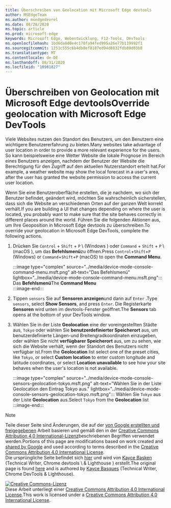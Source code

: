 ```yaml
---
title: Überschreiben von Geolocation mit Microsoft Edge devtools
author: MSEdgeTeam
ms.author: msedgedevrel
ms.date: 08/28/2020
ms.topic: article
ms.prod: microsoft-edge
keywords: Microsoft Edge, Webentwicklung, F12-Tools, DevTools
ms.openlocfilehash: 1bd6da8d0e4c170fa94fed995a26e77b119992f1
ms.sourcegitcommit: 1251c555c6b4db8ef8187ed94d8832fdb89d03b8
ms.translationtype: MT
ms.contentlocale: de-DE
ms.lasthandoff: 08/31/2020
ms.locfileid: "10981827"
---
```

<!-- Copyright Kayce Basques 

   Licensed under the Apache License, Version 2.0 (the "License");
   you may not use this file except in compliance with the License.
   You may obtain a copy of the License at

       https://www.apache.org/licenses/LICENSE-2.0

   Unless required by applicable law or agreed to in writing, software
   distributed under the License is distributed on an "AS IS" BASIS,
   WITHOUT WARRANTIES OR CONDITIONS OF ANY KIND, either express or implied.
   See the License for the specific language governing permissions and
   limitations under the License.  -->





# <span data-ttu-id="16c87-103">Überschreiben von Geolocation mit Microsoft Edge devtools</span><span class="sxs-lookup"><span data-stu-id="16c87-103">Override geolocation with Microsoft Edge DevTools</span></span>   



<span data-ttu-id="16c87-104">Viele Websites nutzen den Standort des Benutzers, um den Benutzern eine wichtigere Benutzererfahrung zu bieten.</span><span class="sxs-lookup"><span data-stu-id="16c87-104">Many websites take advantage of user location in order to provide a more relevant experience for the users.</span></span>  <span data-ttu-id="16c87-105">So kann beispielsweise eine Wetter Website die lokale Prognose im Bereich eines Benutzers anzeigen, nachdem der Benutzer der Website die Berechtigung für den Zugriff auf den aktuellen Nutzerstandort erteilt hat.</span><span class="sxs-lookup"><span data-stu-id="16c87-105">For example, a weather website may show the local forecast in a user's area, after the user has granted the website permission to access the current user location.</span></span>  

<!--todo: add link to user location section when available -->  

<span data-ttu-id="16c87-106">Wenn Sie eine Benutzeroberfläche erstellen, die je nachdem, wo sich der Benutzer befindet, geändert wird, möchten Sie wahrscheinlich sicherstellen, dass sich die Website an verschiedenen Orten auf der ganzen Welt korrekt verhält.</span><span class="sxs-lookup"><span data-stu-id="16c87-106">If you are building a UI that changes depending on where the user is located, you probably want to make sure that the site behaves correctly in different places around the world.</span></span>  <span data-ttu-id="16c87-107">Führen Sie die folgenden Aktionen aus, um Ihre Geoposition in Microsoft Edge devtools zu überschreiben.</span><span class="sxs-lookup"><span data-stu-id="16c87-107">To override your geolocation in Microsoft Edge DevTools, complete the following actions.</span></span>  

1.  <span data-ttu-id="16c87-108">Drücken Sie `Control` + `Shift` + `P` \ (Windows \) oder `Command` + `Shift` + `P` \ (macOS \), um das **Befehlsmenü**zu öffnen.</span><span class="sxs-lookup"><span data-stu-id="16c87-108">Press `Control`+`Shift`+`P` \(Windows\) or `Command`+`Shift`+`P` \(macOS\) to open the **Command Menu**.</span></span>  
    
    :::image type="complex" source="../media/device-mode-console-command-menu.msft.png" alt-text="Das Befehlsmenü" lightbox="../media/device-mode-console-command-menu.msft.png":::
       <span data-ttu-id="16c87-110">Das **Befehlsmenü**</span><span class="sxs-lookup"><span data-stu-id="16c87-110">The **Command Menu**</span></span>  
    :::image-end:::  
    
1.  <span data-ttu-id="16c87-111">Tippen `sensors` Sie auf **Sensoren anzeigen**und dann auf `Enter` .</span><span class="sxs-lookup"><span data-stu-id="16c87-111">Type `sensors`, select **Show Sensors**, and press `Enter`.</span></span>  <span data-ttu-id="16c87-112">Die Registerkarte **Sensoren** wird unten im devtools-Fenster geöffnet.</span><span class="sxs-lookup"><span data-stu-id="16c87-112">The **Sensors** tab opens at the bottom of your DevTools window.</span></span>  
1.  <span data-ttu-id="16c87-113">Wählen Sie in der Liste **Geolocation** eine der voreingestellten Städte aus, `Tokyo` oder wählen Sie **benutzerdefinierter Speicherort** aus, um benutzerdefinierte Längen-und Breitengradkoordinaten einzugeben, oder wählen Sie nicht **verfügbarer Speicherort** aus, um zu sehen, wie sich die Website verhält, wenn der Standort des Benutzers nicht verfügbar ist.</span><span class="sxs-lookup"><span data-stu-id="16c87-113">From the **Geolocation** list select one of the preset cities, like `Tokyo`, or select **Custom location** to enter custom longitude and latitude coordinates, or select **Location unavailable** to see how your site behaves when the user's location is not available.</span></span>  
    
    :::image type="complex" source="../media/device-mode-console-sensors-geolocation-tokyo.msft.png" alt-text="Wählen Sie in der Liste Geolocation den Eintrag Tokyo aus." lightbox="../media/device-mode-console-sensors-geolocation-tokyo.msft.png":::
       <span data-ttu-id="16c87-115">Wählen Sie `Tokyo` aus der Liste **Geolocation** aus.</span><span class="sxs-lookup"><span data-stu-id="16c87-115">Select `Tokyo` from the **Geolocation** list</span></span>  
    :::image-end:::  
    
<!--  
## Feedback   

  
-->  

<!-- links -->  

<!--[WebFundamentalsNativeHardwareUserLocationIndex]: /web/fundamentals/native-hardware/user-location/index "User Location"  -->  

> [!NOTE]
> <span data-ttu-id="16c87-116">Teile dieser Seite sind Änderungen, die auf der [von Google erstellten und freigegebenen][GoogleSitePolicies] Arbeit basieren und gemäß den in der [Creative Commons Attribution 4,0 International-Lizenz][CCA4IL]beschriebenen Begriffen verwendet werden.</span><span class="sxs-lookup"><span data-stu-id="16c87-116">Portions of this page are modifications based on work created and [shared by Google][GoogleSitePolicies] and used according to terms described in the [Creative Commons Attribution 4.0 International License][CCA4IL].</span></span>  
> <span data-ttu-id="16c87-117">Die ursprüngliche Seite befindet sich [hier](https://developers.google.com/web/tools/chrome-devtools/device-mode/geolocation) und wird von [Kayce Basken][KayceBasques] (Technical Writer, Chrome devtools \ & Lighthouse \) erstellt.</span><span class="sxs-lookup"><span data-stu-id="16c87-117">The original page is found [here](https://developers.google.com/web/tools/chrome-devtools/device-mode/geolocation) and is authored by [Kayce Basques][KayceBasques] \(Technical Writer, Chrome DevTools \& Lighthouse\).</span></span>  

[![Creative Commons-Lizenz][CCby4Image]][CCA4IL]  
<span data-ttu-id="16c87-119">Diese Arbeit unterliegt einer [Creative Commons Attribution 4.0 International License][CCA4IL].</span><span class="sxs-lookup"><span data-stu-id="16c87-119">This work is licensed under a [Creative Commons Attribution 4.0 International License][CCA4IL].</span></span>  

[CCA4IL]: https://creativecommons.org/licenses/by/4.0  
[CCby4Image]: https://i.creativecommons.org/l/by/4.0/88x31.png  
[GoogleSitePolicies]: https://developers.google.com/terms/site-policies  
[KayceBasques]: https://developers.google.com/web/resources/contributors/kaycebasques  
